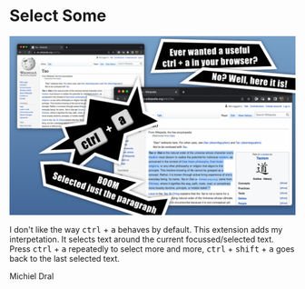 # Select Some

![Chromestore screenshot](Chromewebstore%20screenshot%20%231.png)

I don't like the way <kbd>ctrl</kbd> + <kbd>a</kbd> behaves by default. This extension adds my interpetation.
It selects text around the current focussed/selected text. Press <kbd>ctrl</kbd> + <kbd>a</kbd> repeatedly to select more and more, <kbd>ctrl</kbd> + <kbd>shift</kbd> + <kbd>a</kbd> goes back to the last selected text.

Michiel Dral
